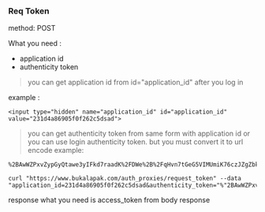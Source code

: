 ### Req Token
method: POST

What you need :
- application id
- authenticity token
>you can get application id from id="application_id" after you log in

example :
```
<input type="hidden" name="application_id" id="application_id" value="231d4a86905f0f262c5dsad">
```

>you can get authenticity token from same form with application id or you can use login authenticity token. but you must convert it to url encode
example:
```
%2BAwWZPxvZypGyQtawe3yIFkd7raadK%2FDWe%2B%2FqHvn7tGeG5VIMUmiK76czJZgZbk9R3Va24USkrFIYoKRVPuEiw%3D%3D
```

```
curl "https://www.bukalapak.com/auth_proxies/request_token" --data "application_id=231d4a86905f0f262c5dsad&authenticity_token="%"2BAwWZPxvZypGyQtawe3yIFkd7raadK"%"2FDWe"%"2B"%"2FqHvn7tGeG5VIMUmiK76czJZgZbk9R3Va24USkrFIYoKRVPuEiw%3D"%"3D"
```
response what you need is access_token from body response


